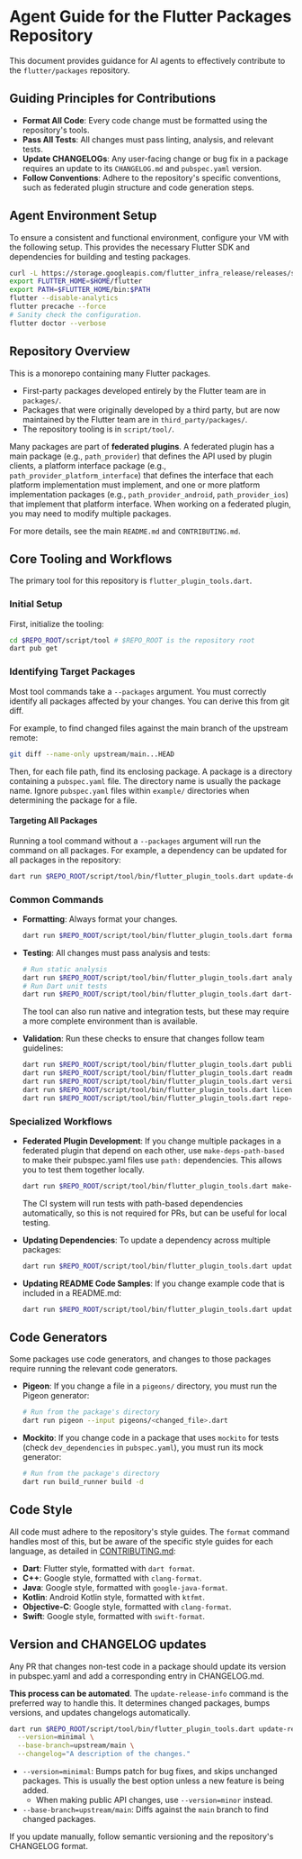 # Agent Guide for the Flutter Packages Repository

This document provides guidance for AI agents to effectively contribute to the `flutter/packages` repository.

## Guiding Principles for Contributions

- **Format All Code**: Every code change must be formatted using the repository's tools.
- **Pass All Tests**: All changes must pass linting, analysis, and relevant tests.
- **Update CHANGELOGs**: Any user-facing change or bug fix in a package requires an update to its `CHANGELOG.md` and `pubspec.yaml` version.
- **Follow Conventions**: Adhere to the repository's specific conventions, such as federated plugin structure and code generation steps.

## Agent Environment Setup

To ensure a consistent and functional environment, configure your VM with the following setup. This provides the necessary Flutter SDK and dependencies for building and testing packages.

```bash
curl -L https://storage.googleapis.com/flutter_infra_release/releases/stable/linux/flutter_linux_3.32.8-stable.tar.xz | tar -xJ -C $HOME
export FLUTTER_HOME=$HOME/flutter
export PATH=$FLUTTER_HOME/bin:$PATH
flutter --disable-analytics
flutter precache --force
# Sanity check the configuration.
flutter doctor --verbose
```

## Repository Overview

This is a monorepo containing many Flutter packages.
- First-party packages developed entirely by the Flutter team are in `packages/`.
- Packages that were originally developed by a third party, but are now maintained by the Flutter team are in `third_party/packages/`.
- The repository tooling is in `script/tool/`.

Many packages are part of **federated plugins**. A federated plugin has a main package (e.g., `path_provider`) that defines the API used by plugin clients, a platform interface package (e.g., `path_provider_platform_interface`) that defines the interface that each platform implementation must implement, and one or more platform implementation packages (e.g., `path_provider_android`, `path_provider_ios`) that implement that platform interface. When working on a federated plugin, you may need to modify multiple packages.

For more details, see the main `README.md` and `CONTRIBUTING.md`.

## Core Tooling and Workflows

The primary tool for this repository is `flutter_plugin_tools.dart`.

### Initial Setup

First, initialize the tooling:
```bash
cd $REPO_ROOT/script/tool # $REPO_ROOT is the repository root
dart pub get
```

### Identifying Target Packages

Most tool commands take a `--packages` argument. You must correctly identify all packages affected by your changes. You can derive this from git diff.

For example, to find changed files against the main branch of the upstream remote:

```bash
git diff --name-only upstream/main...HEAD
```

Then, for each file path, find its enclosing package. A package is a directory containing a `pubspec.yaml` file. The directory name is usually the package name. Ignore `pubspec.yaml` files within `example/` directories when determining the package for a file.

#### Targeting All Packages

Running a tool command without a `--packages` argument will run the command on all packages. For example, a dependency can be updated for all packages in the repository:

```bash
dart run $REPO_ROOT/script/tool/bin/flutter_plugin_tools.dart update-dependency --pub-package <dependency_name>
```

### Common Commands

- **Formatting**: Always format your changes.

  ```bash
  dart run $REPO_ROOT/script/tool/bin/flutter_plugin_tools.dart format --packages <changed_packages>
  ```
- **Testing**: All changes must pass analysis and tests:

  ```bash
  # Run static analysis
  dart run $REPO_ROOT/script/tool/bin/flutter_plugin_tools.dart analyze --packages <changed_packages>
  # Run Dart unit tests
  dart run $REPO_ROOT/script/tool/bin/flutter_plugin_tools.dart dart-test --packages <changed_packages>
  ```

  The tool can also run native and integration tests, but these may require a more complete environment than is available.
- **Validation**: Run these checks to ensure that changes follow team guidelines:
  ```bash
  dart run $REPO_ROOT/script/tool/bin/flutter_plugin_tools.dart publish-check --packages <changed_packages>
  dart run $REPO_ROOT/script/tool/bin/flutter_plugin_tools.dart readme-check --packages <changed_packages>
  dart run $REPO_ROOT/script/tool/bin/flutter_plugin_tools.dart version-check --packages <changed_packages>
  dart run $REPO_ROOT/script/tool/bin/flutter_plugin_tools.dart license-check
  dart run $REPO_ROOT/script/tool/bin/flutter_plugin_tools.dart repo-package-info-check
  ```

### Specialized Workflows

- **Federated Plugin Development**: If you change multiple packages in a federated plugin that depend on each other, use `make-deps-path-based` to make their pubspec.yaml files use `path:` dependencies. This allows you to test them together locally.
  ```bash
  dart run $REPO_ROOT/script/tool/bin/flutter_plugin_tools.dart make-deps-path-based --target-dependencies=<changed_plugin_packages>
  ```

  The CI system will run tests with path-based dependencies automatically, so this is not required for PRs, but can be useful for local testing.
- **Updating Dependencies**: To update a dependency across multiple packages:
  ```bash
  dart run $REPO_ROOT/script/tool/bin/flutter_plugin_tools.dart update-dependency --pub-package <dependency_name> --packages <packages_to_update>
  ```
- **Updating README Code Samples**: If you change example code that is included in a README.md:
  ```bash
  dart run $REPO_ROOT/script/tool/bin/flutter_plugin_tools.dart update-excerpts --packages <changed_packages>
  ```

## Code Generators

Some packages use code generators, and changes to those packages require running the relevant code generators.

- **Pigeon**: If you change a file in a `pigeons/` directory, you must run the Pigeon generator:
  ```bash
  # Run from the package's directory
  dart run pigeon --input pigeons/<changed_file>.dart
  ```
- **Mockito**: If you change code in a package that uses `mockito` for tests (check `dev_dependencies` in `pubspec.yaml`), you must run its mock generator:
  ```bash
  # Run from the package's directory
  dart run build_runner build -d
  ```

## Code Style

All code must adhere to the repository's style guides. The `format` command handles most of this, but be aware of the specific style guides for each language, as detailed in [CONTRIBUTING.md](./CONTRIBUTING.md#style):
- **Dart**: Flutter style, formatted with `dart format`.
- **C++**: Google style, formatted with `clang-format`.
- **Java**: Google style, formatted with `google-java-format`.
- **Kotlin**: Android Kotlin style, formatted with `ktfmt`.
- **Objective-C**: Google style, formatted with `clang-format`.
- **Swift**: Google style, formatted with `swift-format`.

## Version and CHANGELOG updates

Any PR that changes non-test code in a package should update its version in pubspec.yaml and add a corresponding entry in CHANGELOG.md.

**This process can be automated**. The `update-release-info` command is the preferred way to handle this. It determines changed packages, bumps versions, and updates changelogs automatically.
```bash
dart run $REPO_ROOT/script/tool/bin/flutter_plugin_tools.dart update-release-info \
  --version=minimal \
  --base-branch=upstream/main \
  --changelog="A description of the changes."
```

- `--version=minimal`: Bumps patch for bug fixes, and skips unchanged packages. This is usually the best option unless a new feature is being added.
  - When making public API changes, use `--version=minor` instead.
- `--base-branch=upstream/main`: Diffs against the `main` branch to find changed packages.

If you update manually, follow semantic versioning and the repository's CHANGELOG format.
